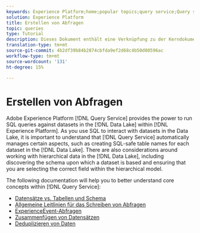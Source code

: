 ```yaml
---
keywords: Experience Platform;home;popular topics;query service;Query service;create queries;
solution: Experience Platform
title: Erstellen von Abfragen
topic: queries
type: Tutorial
description: Dieses Dokument enthält eine Verknüpfung zu der Kerndokumentation, die beim Erstellen und Verstehen von Abfragen in Adobe Experience Platform verwendet wird.
translation-type: tm+mt
source-git-commit: 4b2df39b84b2874cbfda9ef2d68c4b50d00596ac
workflow-type: tm+mt
source-wordcount: '131'
ht-degree: 15%

---
```



# Erstellen von Abfragen

Adobe Experience Platform [!DNL Query Service] provides the power to run SQL queries against datasets in the [!DNL Data Lake] within [!DNL Experience Platform]. As you use SQL to interact with datasets in the Data Lake, it is important to understand that [!DNL Query Service] automatically manages certain aspects, such as creating SQL-safe table names for each dataset in the [!DNL Data Lake]. There are also considerations around working with hierarchical data in the [!DNL Data Lake], including discovering the schema upon which a dataset is based and ensuring that you are selecting the correct field within the hierarchical model.

The following documentation will help you to better understand core concepts within [!DNL Query Service]:

- [Datensätze vs. Tabellen und Schema](./datasets-and-tables.md)
- [Allgemeine Leitlinien für das Schreiben von Abfragen](./writing-queries.md)
- [ExperienceEvent-Abfragen](./experience-event-queries.md)
- [Zusammenfügen von Datensätzen](./joining-datasets.md)
- [Deduplizieren von Daten](./deduplication.md)
